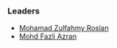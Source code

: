 ### Leaders

*  [Mohamad Zulfahmy Roslan](mailto:mohamad.zulfahmy@owasp.org)
*  [Mohd Fazli Azran](mailto:fazli@owasp.org)
